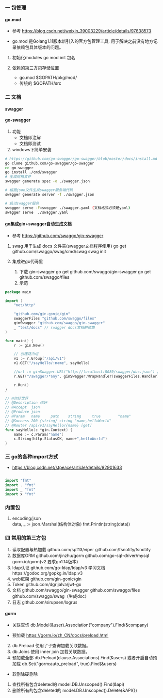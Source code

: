 ### 一 包管理
#### go.mod
- 参考 https://blog.csdn.net/weixin_39003229/article/details/97638573

- go.mod 是Golang1.11版本新引入的官方包管理工具, 用于解决之前没有地方记录依赖包具体版本的问题。

1. 初始化modules
    go mod init 包名

2. 依赖的第三方包存储位置
    - go.mod       $GOPATH/pkg/mod/
    - 传统的  $GOPATH/src

### 二 文档
#### swagger

#### go-swagger
1. 功能
    - 文档即注解
    - 文档即测试
2. windows下简单安装
```bash
# https://github.com/go-swagger/go-swagger/blob/master/docs/install.md
go clone github.com/go-swagger/go-swagger
cd go-swagger
go install ./cmd/swagger
# 生成规格文件
swagger generate spec -o ./swagger.json  

# 根据json文件生成swagger服务端代码
swagger generate server -f ./swagger.json

# 启动swagger服务
swagger serve -F=swagger ./swagger.yaml (文档格式必须是yaml)
swagger serve  ./swagger.yaml
```
#### go集成gin+swagger自动生成文档
- 参考 https://github.com/swaggo/gin-swagger
1. swag 用于生成 docs 文件夹(swagger文档程序使用)
    go get github.com/swaggo/swag/cmd/swag
    swag init

2. 集成进go代码里
    1. 下载 gin-swagger 
        go get github.com/swaggo/gin-swagger
        go get github.com/swaggo/files
    2. 示范
```go
package main

import (
	"net/http"

	"github.com/gin-gonic/gin"
	swaggerFiles "github.com/swaggo/files"
	ginSwagger "github.com/swaggo/gin-swagger"
	_ "test/docs" // swagger docs文档的位置
)

func main() {
	r := gin.New()

	// 创建路由组
	v1 := r.Group("/api/v1")
	v1.GET("/sayHello/:name", sayHello)

	//url := ginSwagger.URL("http://localhost:8080/swagger/doc.json") // The url pointing to API definition
	r.GET("/swagger/*any", ginSwagger.WrapHandler(swaggerFiles.Handler))

	r.Run()
}

// @你好世界
// @Description 你好
// @Accept  json
// @Produce json
// @Param   name     path    string     true        "name"
// @Success 200 {string} string	"name,helloWorld"
// @Router /api/v1/sayHello/{name} [get]
func sayHello(c *gin.Context) {
	name := c.Param("name")
	c.String(http.StatusOK, name+",helloWorld")
}
```

### 三 go的各种import方式
- https://blog.csdn.net/stpeace/article/details/82901633
```go

import "fmt" 
import . "fmt"
import _ "fmt"
import x "fmt"
```

### 内置包
1. encoding/json  
	data, _ := json.Marshal(结构体对象)
	fmt.Println(string(data))

### 四 常用的第三方包
1. 读取配置与热加载  github.com/spf13/viper  github.com/fsnotify/fsnotify
2. 数据库ORM github.com/jinzhu/gorm  github.com/go-sql-driver/mysql  gorm.io/gorm(v2 要求go1.14版本)
3. ldap认证 github.com/go-ldap/ldap/v3 学习文档https://godoc.org/gopkg.in/ldap.v3
4. web框架 github.com/gin-gonic/gin
5. Token github.com/dgrijalva/jwt-go
6. 文档 github.com/swaggo/gin-swagger  github.com/swaggo/files   github.com/swaggo/swag（生成doc）
7. 日志 github.com/sirupsen/logrus


#### gorm
- 关联查询
db.Model(&user).Association("company").Find(&company)

- 预加载
https://gorm.io/zh_CN/docs/preload.html
2. db.Preload 使用了子查询加载关联数据。
3. db.Joins 使用 inner join 加载关联数据。
3. 预加载全部 db.Preload(clause.Associations).Find(&users) 或者开启自动预加载 db.Set("gorm:auto_preload", true).Find(&users)

- 软删除硬删除
1. 查找所有包含deleted的 model.DB.Unscoped().Find(&api)
2. 删除所有的包含deleted的 model.DB.Unscoped().Delete(&API{})